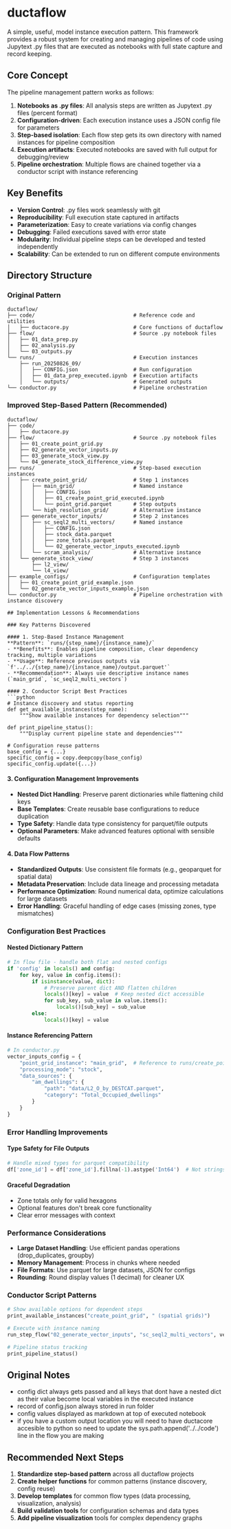 # ductaflow
A simple, useful, model instance execution pattern.
This framework provides a robust system for creating and managing pipelines of code using Jupytext .py files that are executed as notebooks with full state capture and record keeping.

## Core Concept

The pipeline management pattern works as follows:

1. **Notebooks as .py files**: All analysis steps are written as Jupytext .py files (percent format)
2. **Configuration-driven**: Each execution instance uses a JSON config file for parameters
3. **Step-based isolation**: Each flow step gets its own directory with named instances for pipeline composition
4. **Execution artifacts**: Executed notebooks are saved with full output for debugging/review
5. **Pipeline orchestration**: Multiple flows are chained together via a conductor script with instance referencing

## Key Benefits

- **Version Control**: .py files work seamlessly with git
- **Reproducibility**: Full execution state captured in artifacts
- **Parameterization**: Easy to create variations via config changes
- **Debugging**: Failed executions saved with error state
- **Modularity**: Individual pipeline steps can be developed and tested independently
- **Scalability**: Can be extended to run on different compute environments

## Directory Structure

### Original Pattern
```
ductaflow/
├── code/                                # Reference code and utilities
│   ├── ductacore.py                     # Core functions of ductaflow
├── flow/                                # Source .py notebook files
│   ├── 01_data_prep.py
│   ├── 02_analysis.py  
│   └── 03_outputs.py
└── runs/                                # Execution instances
    ├── run_20250826_09/
    │   ├── CONFIG.json                  # Run configuration
    │   ├── 01_data_prep_executed.ipynb  # Execution artifacts
    │   └── outputs/                     # Generated outputs
└── conductor.py                         # Pipeline orchestration
```

### Improved Step-Based Pattern (Recommended)
```
ductaflow/
├── code/
│   ├── ductacore.py
├── flow/                                # Source .py notebook files
│   ├── 01_create_point_grid.py
│   ├── 02_generate_vector_inputs.py
│   ├── 03_generate_stock_view.py
│   └── 04_generate_stock_difference_view.py
├── runs/                                # Step-based execution instances
│   ├── create_point_grid/               # Step 1 instances
│   │   ├── main_grid/                   # Named instance
│   │   │   ├── CONFIG.json
│   │   │   ├── 01_create_point_grid_executed.ipynb
│   │   │   └── point_grid.parquet       # Step outputs
│   │   └── high_resolution_grid/        # Alternative instance
│   ├── generate_vector_inputs/          # Step 2 instances
│   │   ├── sc_seql2_multi_vectors/      # Named instance
│   │   │   ├── CONFIG.json
│   │   │   ├── stock_data.parquet
│   │   │   ├── zone_totals.parquet
│   │   │   └── 02_generate_vector_inputs_executed.ipynb
│   │   └── scram_analysis/              # Alternative instance
│   └── generate_stock_view/             # Step 3 instances
│       ├── l2_view/
│       └── l4_view/
├── example_configs/                     # Configuration templates
│   ├── 01_create_point_grid_example.json
│   └── 02_generate_vector_inputs_example.json
└── conductor.py                         # Pipeline orchestration with instance discovery

## Implementation Lessons & Recommendations

### Key Patterns Discovered

#### 1. Step-Based Instance Management
**Pattern**: `runs/{step_name}/{instance_name}/`
- **Benefits**: Enables pipeline composition, clear dependency tracking, multiple variations
- **Usage**: Reference previous outputs via `f'../../{step_name}/{instance_name}/output.parquet'`
- **Recommendation**: Always use descriptive instance names (`main_grid`, `sc_seql2_multi_vectors`)

#### 2. Conductor Script Best Practices
```python
# Instance discovery and status reporting
def get_available_instances(step_name):
    """Show available instances for dependency selection"""
    
def print_pipeline_status():
    """Display current pipeline state and dependencies"""

# Configuration reuse patterns
base_config = {...}
specific_config = copy.deepcopy(base_config)
specific_config.update({...})
```

#### 3. Configuration Management Improvements
- **Nested Dict Handling**: Preserve parent dictionaries while flattening child keys
- **Base Templates**: Create reusable base configurations to reduce duplication
- **Type Safety**: Handle data type consistency for parquet/file outputs
- **Optional Parameters**: Make advanced features optional with sensible defaults

#### 4. Data Flow Patterns
- **Standardized Outputs**: Use consistent file formats (e.g., geoparquet for spatial data)
- **Metadata Preservation**: Include data lineage and processing metadata
- **Performance Optimization**: Round numerical data, optimize calculations for large datasets
- **Error Handling**: Graceful handling of edge cases (missing zones, type mismatches)

### Configuration Best Practices

#### Nested Dictionary Pattern
```python
# In flow file - handle both flat and nested configs
if 'config' in locals() and config:
    for key, value in config.items():
        if isinstance(value, dict):
            # Preserve parent dict AND flatten children
            locals()[key] = value  # Keep nested dict accessible
            for sub_key, sub_value in value.items():
                locals()[sub_key] = sub_value
        else:
            locals()[key] = value
```

#### Instance Referencing Pattern
```python
# In conductor.py
vector_inputs_config = {
    "point_grid_instance": "main_grid",  # Reference to runs/create_point_grid/main_grid/
    "processing_mode": "stock",
    "data_sources": {
        "am_dwellings": {
            "path": "data/L2_O_by_DESTCAT.parquet",
            "category": "Total_Occupied_dwellings"
        }
    }
}
```

### Error Handling Improvements

#### Type Safety for File Outputs
```python
# Handle mixed types for parquet compatibility
df['zone_id'] = df['zone_id'].fillna(-1).astype('Int64')  # Not strings!
```

#### Graceful Degradation
- Zone totals only for valid hexagons
- Optional features don't break core functionality
- Clear error messages with context

### Performance Considerations
- **Large Dataset Handling**: Use efficient pandas operations (drop_duplicates, groupby)
- **Memory Management**: Process in chunks where needed
- **File Formats**: Use parquet for large datasets, JSON for configs
- **Rounding**: Round display values (1 decimal) for cleaner UX

### Conductor Script Patterns
```python
# Show available options for dependent steps
print_available_instances("create_point_grid", " (spatial grids)")

# Execute with instance naming
run_step_flow("02_generate_vector_inputs", "sc_seql2_multi_vectors", vector_inputs_config)

# Pipeline status tracking
print_pipeline_status()
```

## Original Notes
- config dict always gets passed and all keys that dont have a nested dict as their value become local variables in the executed instance
- record of config.json always stored in run folder
- config values displayed as markdown at top of executed notebook
- if you have a custom output location you will need to have ductacore accesible to python so need to update the sys.path.append('../../code') line in the flow you are making

## Recommended Next Steps
1. **Standardize step-based pattern** across all ductaflow projects
2. **Create helper functions** for common patterns (instance discovery, config reuse)
3. **Develop templates** for common flow types (data processing, visualization, analysis)
4. **Build validation tools** for configuration schemas and data types
5. **Add pipeline visualization** tools for complex dependency graphs
